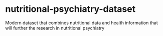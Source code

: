 # nutritional-psychiatry-dataset
Modern dataset that combines nutritional data and health information that will further the research in nutritional psychiatry
